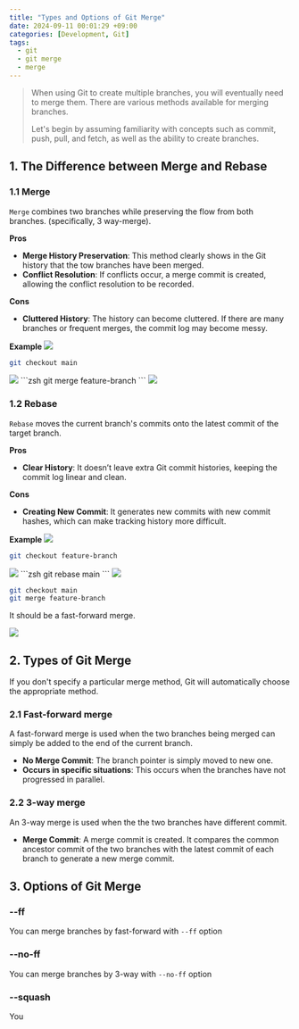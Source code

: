 ```yaml
---
title: "Types and Options of Git Merge"
date: 2024-09-11 00:01:29 +09:00
categories: [Development, Git]
tags:
  - git
  - git merge
  - merge
---
```

<div markdown="1">

>When using Git to create multiple branches, you will eventually need to merge them. There are various methods available for merging branches.
>
>Let's begin by assuming familiarity with concepts such as commit, push, pull, and fetch, as well as the ability to create branches.

## 1. The Difference between Merge and Rebase

### 1.1 Merge
`Merge` combines two branches while preserving the flow from both branches.
(specifically, 3 way-merge).

**Pros**
- **Merge History Preservation**: This method clearly shows in the Git history that the tow branches have been merged.
- **Conflict Resolution**: If conflicts occur, a merge commit is created, allowing the conflict resolution to be recorded.

**Cons**

- **Cluttered History**: The history can become cluttered. If there are many branches or frequent merges, the commit log may become messy.

**Example**
<img src="/assets/img/posts/2024-09-11-types-and-options-of-git-merge/base.jpeg"/>
```zsh
git checkout main
```
<img src="/assets/img/posts/2024-09-11-types-and-options-of-git-merge/checkout-merge.jpeg"/>
```zsh
git merge feature-branch
```
<img src="/assets/img/posts/2024-09-11-types-and-options-of-git-merge/merge1.jpeg"/>


### 1.2 Rebase
`Rebase` moves the current branch's commits onto the latest commit of the target branch.

**Pros**
- **Clear History**:  It doesn’t leave extra Git commit histories, keeping the commit log linear and clean.


**Cons**
- **Creating New Commit**: It generates new commits with new commit hashes, which can make tracking history more difficult.

**Example**
<img src="/assets/img/posts/2024-09-11-types-and-options-of-git-merge/base.jpeg"/>
```zsh
git checkout feature-branch
```

<img src="/assets/img/posts/2024-09-11-types-and-options-of-git-merge/checkout-rebase.jpeg"/>
```zsh
git rebase main
```

<img src="/assets/img/posts/2024-09-11-types-and-options-of-git-merge/rebase1.jpeg"/>

```zsh
git checkout main
git merge feature-branch
```
It should be a fast-forward merge.

<img src="/assets/img/posts/2024-09-11-types-and-options-of-git-merge/rebase2.jpeg"/>

## 2. Types of Git Merge
If you don't specify a particular merge method, Git will automatically choose the appropriate method.

### 2.1 Fast-forward merge
A fast-forward merge is used when the two branches being merged can simply be added to the end of the current branch. 
- **No Merge Commit**: The branch pointer is simply moved to new one.
- **Occurs in specific situations**: This occurs when the branches have not progressed in parallel.


### 2.2 3-way merge
An 3-way merge is used when the the two branches have different commit. 

- **Merge Commit**: A merge commit is created. It compares the common ancestor commit of the two branches with the latest commit of each branch to generate a new merge commit.


## 3. Options of Git Merge


### --ff
You can merge branches by fast-forward with `--ff` option

### --no-ff
You can merge branches by 3-way with `--no-ff` option

### --squash
You   

</div>